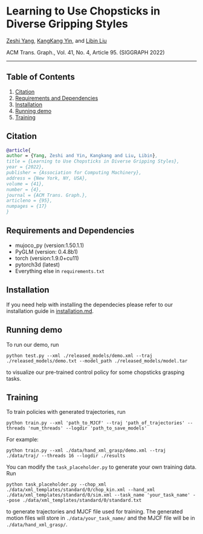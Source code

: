 # Learning to Use Chopsticks in Diverse Gripping Styles
[Zeshi Yang](https://github.com/zeshiYang),
[KangKang Yin](https://www.cs.sfu.ca/~kkyin/),
and [Libin Liu](http://libliu.info/)

ACM Trans. Graph., Vol. 41, No. 4, Article 95. (SIGGRAPH 2022)

---

## Table of Contents
1. [Citation](#citation)
1. [Requirements and Dependencies](#requirements-and-dependencies)
1. [Installation](#installation)
1. [Running demo](#running-demo)
1. [Training](#training)

## Citation
```bibtex
@article{
author = {Yang, Zeshi and Yin, Kangkang and Liu, Libin},
title = {Learning to Use Chopsticks in Diverse Gripping Styles},
year = {2022},
publisher = {Association for Computing Machinery},
address = {New York, NY, USA},
volume = {41},
number = {4},
journal = {ACM Trans. Graph.},
articleno = {95},
numpages = {17}
}
```




## Requirements and Dependencies
- mujoco_py (version:1.50.1.1)
- PyGLM (version: 0.4.8b1)
- torch (version:1.9.0+cu11)
- pytorch3d (latest)
- Everything else in `requirements.txt`

## Installation

If you need help with installing the dependecies please refer to our installation guide in [installation.md](installation.md).

## Running demo
To run our demo, run
```
python test.py --xml ./released_models/demo.xml --traj ./released_models/demo.txt --model_path ./released_models/model.tar
```
to visualize our pre-trained control policy for some chopsticks grasping tasks.

## Training
To train policies with generated trajectories, run
```
python train.py --xml 'path_to_MJCF' --traj 'path_of_trajectories' --threads 'num_threads' --logdir 'path_to_save_models'
```

For example:

```
python train.py --xml ./data/hand_xml_grasp/demo.xml --traj ./data/traj/ --threads 16 --logdir ./results
```

You can modify the `task_placeholder.py` to generate your own training data.
Run
```
python task_placeholder.py --chop_xml ./data/xml_templates/standard/0/chop_kin.xml --hand_xml ./data/xml_templates/standard/0/sim.xml --task_name 'your_task_name' --pose ./data/xml_templates/standard/0/standard.txt
```
to generate trajectories and MJCF file used for training. The generated motion files will store in `./data/your_task_name/` and the MJCF file will be in `./data/hand_xml_grasp/`.




